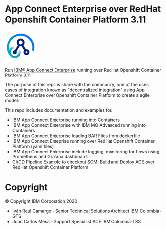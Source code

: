 # App Connect Enterprise over RedHat Openshift Container Platform 3.11


<img src="./app_connect_light_256x256.png" width="100" alt="IBM ACE logo"/>

Run [IBM® App Connect Enterprise](https://www.ibm.com/cloud/app-connect/enterprise) running over RedHat Openshift Container Platform 3.11

The purpose of this repo is share with the community, one of the uses cases of integration known as "decentralized integration" using App Connect Enterprise over Openshift Container Platform to create a agile model:

This repo includes documentation and examples for:

- IBM App Connect Enterprise running into Containers
- IBM App Connect Enterprise with IBM MQ Advanced running into Containers
- IBM App Connect Enterprise loading BAR Files from dockerfile
- IBM App Connect Enteprise running over RedHat Openshift Container Platform (yaml files)
- IBM App Connect Enterprise include logging, monitoring for flows using Prometheus and Grafana dashboard. 
- CI/CD Pipeline Example to checkout SCM, Build and Deploy ACE over RedHat Openshift Container Platform

# Copyright

© Copyright IBM Corporation 2020
- Iván Raúl Camargo - Senior Technical Solutions Architect IBM Colombia-GTS
- Juan Carlos Mesa - Support Specialist ACE IBM Colombia-TSS
